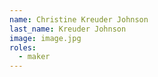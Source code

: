 ```yaml
---
name: Christine Kreuder Johnson
last_name: Kreuder Johnson
image: image.jpg
roles:
  - maker
---
```

